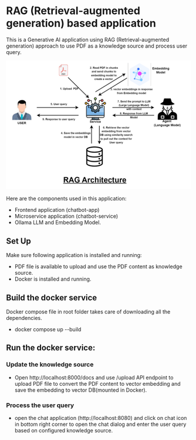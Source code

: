 # RAG (Retrieval-augmented generation) based application

This is a Generative AI application using RAG (Retrieval-augmented generation) approach to use PDF as a knowledge source and process user query.

![RAG (Retrieval-augmented generation) Architecture](RAG%20Architecture.png)

Here are the components used in this application:

- Frontend application (chatbot-app)
- Microservice application (chatbot-service)
- Ollama LLM and Embedding Model. 

## Set Up

Make sure following application is installed and running:

- PDF file is available to upload and use the PDF content as knowledge source.
- Docker is installed and running.

## Build the docker service

Docker compose file in root folder takes care of downloading all the dependencies.

- docker compose up --build

## Run the docker service:

### Update the knowledge source

- Open http://localhost:8000/docs and use /upload API endpoint to upload PDF file to convert the PDF content to vector embedding and save the embedding to vector DB(mounted in Docker).

### Process the user query

- open the chat application (http://localhost:8080) and click on chat icon in bottom right corner to open the chat dialog and enter the user query based on configured knowledge source.
